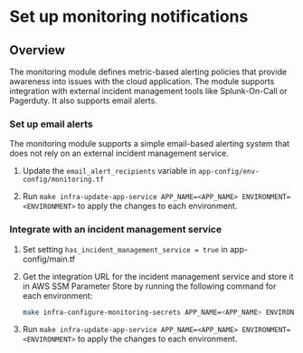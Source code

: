 # Set up monitoring notifications

## Overview

The monitoring module defines metric-based alerting policies that provide awareness into issues with the cloud application. The module supports integration with external incident management tools like Splunk-On-Call or Pagerduty. It also supports email alerts.

### Set up email alerts

The monitoring module supports a simple email-based alerting system that does not rely on an external incident management service.

1. Update the `email_alert_recipients` variable in `app-config/env-config/monitoring.tf`

2. Run `make infra-update-app-service APP_NAME=<APP_NAME> ENVIRONMENT=<ENVIRONMENT>` to apply the changes to each environment.

### Integrate with an incident management service

1. Set setting `has_incident_management_service = true` in app-config/main.tf
2. Get the integration URL for the incident management service and store it in AWS SSM Parameter Store by running the following command for each environment:

    ```bash
    make infra-configure-monitoring-secrets APP_NAME=<APP_NAME> ENVIRONMENT=<ENVIRONMENT> URL=<WEBHOOK_URL>
    ```

3. Run `make infra-update-app-service APP_NAME=<APP_NAME> ENVIRONMENT=<ENVIRONMENT>` to apply the changes to each environment.
